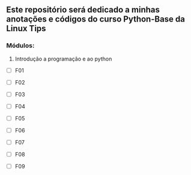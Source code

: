 ## Este repositório será dedicado a minhas anotações e códigos do curso Python-Base da Linux Tips


### Módulos:

1. Introdução a programação e ao python

- [ ] F01 
- [ ] F02 
- [ ] F03 
- [ ] F04 
- [ ] F05 
- [ ] F06 
- [ ] F07 
- [ ] F08 
- [ ] F09

